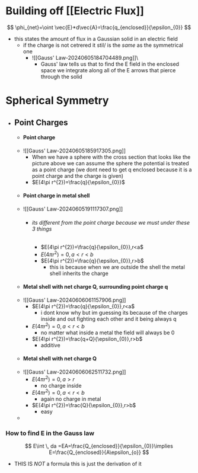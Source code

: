 # Building off [[Electric Flux]]
$$
\phi_{net}=\oint \vec{E}*d\vec{A}=\frac{q_{enclosed}}{\epsilon_{0}}
$$
- this states the amount of flux in a Gaussian solid in an electric field
	- if the charge is not cetrered it stil/ is the *same* as the symmetrical one
		- ![[Gauss' Law-20240605184704489.png]]\
			- Gauss' law tells us that to find the E field in the enclosed space we integrate along all of the E arrows that pierce through the solid


# Spherical Symmetry
- ## Point Charges
	- #### Point charge
	- ![[Gauss' Law-20240605185917305.png]]
		- When we have a sphere with the cross section that looks like the picture above we can assume the sphere the potential is treated as a point charge (we dont need to get q enclosed because it is a point charge and the charge is given)
		- $E(4\pi r^{2})=\frac{q}{\epsilon_{0}}$
	- #### Point charge in metal shell
	- ![[Gauss' Law-20240605191117307.png]]
		- ###### its different from the point charge because we must under these 3 things
			- $E(4\pi r^{2})=\frac{q}{\epsilon_{0}},r<a$
			- $E(4\pi r^{2})=0,a<r<b$
			- $E(4\pi r^{2})=\frac{q}{\epsilon_{0}},r>b$
				- this is because when we are outside the shell the metal shell inherits the charge
	- #### Metal shell with net charge Q, surrounding point charge q
	- ![[Gauss' Law-20240606061157906.png]]
		- $E(4\pi r^{2})=\frac{q}{\epsilon_{0}},r<a$
			- i dont know why but im guessing its because of the charges inside and out fighting each other and it being always q
		- $E(4\pi r^{2})=0,a<r<b$
			- no matter what inside a metal the field will always be 0
		- $E(4\pi r^{2})=\frac{q+Q}{\epsilon_{0}},r>b$
			- additive
	- #### Metal shell with net charge Q
	- ![[Gauss' Law-20240606062511732.png]]
		- $E(4\pi r^{2})=0,a>r$
			- no charge inside
		- $E(4\pi r^{2})=0,a<r<b$
			- again no charge in metal
		- $E(4\pi r^{2})=\frac{Q}{\epsilon_{0}},r>b$
			- easy
	- 



### How to find E in the Gauss law
$$
E\int \, da =EA=\frac{Q_{enclosed}}{\epsilon_{0}}\implies E=\frac{Q_{enclosed}}{A\epsilon_{o}} 
$$

- THIS IS *NOT* a formula this is just the derivation  of it